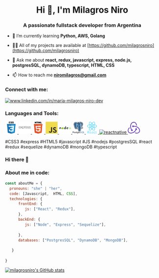 <h1 align="center">Hi 👋, I'm Milagros Niro</h1>
<h3 align="center">A passionate fullstack developer from Argentina</h3>


- 🌱 I’m currently learning **Python, AWS, Golang**

- 👨‍💻 All of my projects are available at [https://github.com/milagrosniro](https://github.com/milagrosniro)

- 💬 Ask me about **react, redux, javascript, express, node.js, postgresSQL, dynamoDB, typescript, HTML, CSS**

- 📫 How to reach me **niromilagros@gmail.com**

<h3 align="left">Connect with me:</h3>
<p align="left">
<a href="https://linkedin.com/in/www.linkedin.com/in/maría-milagros-niro-dev" target="blank"><img align="center" src="https://raw.githubusercontent.com/rahuldkjain/github-profile-readme-generator/master/src/images/icons/Social/linked-in-alt.svg" alt="www.linkedin.com/in/maría-milagros-niro-dev" height="30" width="40" /></a>

</p>

<h3 align="left">Languages and Tools:</h3>
<p align="left"> <a href="https://www.w3schools.com/css/" target="_blank"> <img src="https://raw.githubusercontent.com/devicons/devicon/master/icons/css3/css3-original-wordmark.svg" alt="css3" width="40" height="40"/> </a> <a href="https://expressjs.com" target="_blank"> <img src="https://raw.githubusercontent.com/devicons/devicon/master/icons/express/express-original-wordmark.svg" alt="express" width="40" height="40"/> </a> <a href="https://www.w3.org/html/" target="_blank"> <img src="https://raw.githubusercontent.com/devicons/devicon/master/icons/html5/html5-original-wordmark.svg" alt="html5" width="40" height="40"/> </a> <a href="https://developer.mozilla.org/en-US/docs/Web/JavaScript" target="_blank"> <img src="https://raw.githubusercontent.com/devicons/devicon/master/icons/javascript/javascript-original.svg" alt="javascript" width="40" height="40"/> </a> <a href="https://nodejs.org" target="_blank"> <img src="https://raw.githubusercontent.com/devicons/devicon/master/icons/nodejs/nodejs-original-wordmark.svg" alt="nodejs" width="40" height="40"/> </a> <a href="https://www.postgresql.org" target="_blank"> <img src="https://raw.githubusercontent.com/devicons/devicon/master/icons/postgresql/postgresql-original-wordmark.svg" alt="postgresql" width="40" height="40"/> </a> <a href="https://reactjs.org/" target="_blank"> <img src="https://raw.githubusercontent.com/devicons/devicon/master/icons/react/react-original-wordmark.svg" alt="react" width="40" height="40"/> </a> <a href="https://reactnative.dev/" target="_blank"> <img src="https://reactnative.dev/img/header_logo.svg" alt="reactnative" width="40" height="40"/> </a> <a href="https://redux.js.org" target="_blank"> <img src="https://raw.githubusercontent.com/devicons/devicon/master/icons/redux/redux-original.svg" alt="redux" width="40" height="40"/> </a> </p>

#CSS3 #express #HTML5 #javascript #JS #nodejs #postgresSQL #react #redux #sequelize #dynamoDB #mongoDB #typescript

### Hi there 👋

### About me in code:

```js
const aboutMe = {
  pronouns: "she" | "her",
  code: [Javascript,  HTML, CSS],
  technologies: {
      frontEnd: {
         js: ["React", "Redux"],
      },
      backEnd: {
         js: ["Node", "Express", "Sequelize"],
         
      },
      databases: ["PostgresSQL", "DynamoDB", "MongoDB"],
      
   }
 
}
```



[![milagrosniro's GitHub stats](https://github-readme-stats.vercel.app/api?username=milagrosniro)](https://github.com/anuraghazra/github-readme-stats)

<!--
**milagrosniro/milagrosniro** is a ✨ _special_ ✨ repository because its `README.md` (this file) appears on your GitHub profile.



